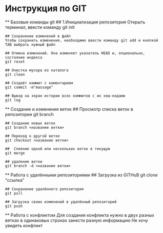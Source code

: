# Инструкция по GIT
** Базовые команды git
	## 1.Инициализация репозитория 
	Открыть терминал, ввести команду git init
	
    ## Сохранение изменений в файл
	Чтобы сохранить изменения, необходимо ввести команду git add и кнопкой TAB выбрать нужный файл
	
    ## Отмена изменений. Она изменяет указатель HEAD и, опционально, состояние индекса
	git reset
	
    ## Очистка мусора из каталога
	git clean
	
    ## Создаёт коммит с коментарием
	git commit -m"massage" 
	
    ## Вывод на экран истории всех коммитов с их хеш-кодами
	git log
** Создание и изменения веток
    ## Просмотр списка веток в репозитории
    git branch
	
    ## Создание новых веток
	git branch <название ветки>
	
    ## Переход к другой ветке
	git checkout <название ветки>
	
    ##  Слияние одной или нескольких веток в текущую
	git merge
	
    ## удаление ветки
	git branch -d <название ветки>
** Работа с удалёнными репозиториями
	## Загрузка из GITHuB
	git clone "ссылка"
    
    ## Сохранение удалённого репозитория
	git pull
	
    ## Загрузка своих изменений в удалённый репозиторий
	git push
** Работа с конфликтом
    Для создания конфликта нужно в двух разных ветках в одинаковых строках занести разную информацию
    Не хочу увидеть конфликт
